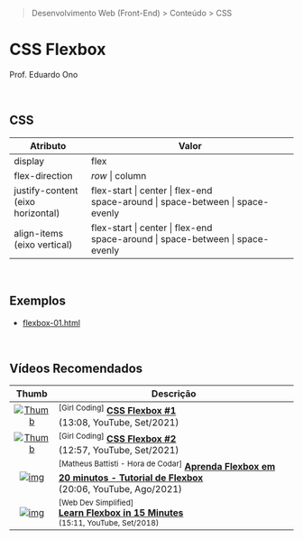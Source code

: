 > Desenvolvimento Web (Front-End) > Conteúdo > CSS

# CSS Flexbox

Prof. Eduardo Ono

<br>

## CSS

| Atributo | Valor |
| --- | --- |
| display | flex
| flex-direction | _row_ \| column
| justify-content<br>(eixo horizontal) | flex-start \| center \| flex-end<br>space-around \| space-between \| space-evenly
| align-items<br>(eixo vertical) | flex-start \| center \| flex-end<br>space-around \| space-between \| space-evenly

<br>

## Exemplos

* [flexbox-01.html](./flexbox-01.html)

<br>

## Vídeos Recomendados

| Thumb | Descrição |
| :-: | --- |
| [![Thumb](https://img.youtube.com/vi/tWWVgogdr98/default.jpg)](https://www.youtube.com/watch?v=tWWVgogdr98 "CSS Flexbox #1") | <sup>[Girl Coding]</sup> [__CSS Flexbox #1__](https://www.youtube.com/watch?v=tWWVgogdr98) <br> (13:08, YouTube, Set/2021)
| [![Thumb](https://img.youtube.com/vi/XREAEN-l5i8/default.jpg)](https://www.youtube.com/watch?v=XREAEN-l5i8 "CSS Flexbox #2") | <sup>[Girl Coding]</sup> [__CSS Flexbox #2__](https://www.youtube.com/watch?v=XREAEN-l5i8) <br> (12:57, YouTube, Set/2021)
| [![img](https://img.youtube.com/vi/P9TrFDNwor4/default.jpg)](https://www.youtube.com/watch?v=P9TrFDNwor4 "Aprenda Flexbox em 20 minutos - Tutorial de Flexbox") | <sup>[Matheus Battisti - Hora de Codar]</sup> [__Aprenda Flexbox em 20 minutos - Tutorial de Flexbox__](https://www.youtube.com/watch?v=P9TrFDNwor4) <br> (20:06, YouTube, Ago/2021)
| [![img](https://img.youtube.com/vi/fYq5PXgSsbE/default.jpg)](https://www.youtube.com/watch?v=fYq5PXgSsbE) | <sup>[Web Dev Simplified]</sup><br>[__Learn Flexbox in 15 Minutes__](https://www.youtube.com/watch?v=fYq5PXgSsbE)<br><sub>(15:11, YouTube, Set/2018)</sub>

<br>
